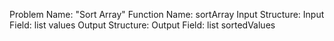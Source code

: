 Problem Name: "Sort Array"
Function Name: sortArray
Input Structure:
Input Field: list<int> values
Output Structure:
Output Field: list<int> sortedValues